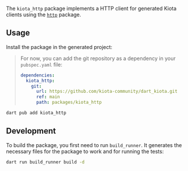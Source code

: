 The `kiota_http` package implements a HTTP client for generated Kiota clients using the
[`http`](https://pub.dev/packages/http) package.

## Usage

Install the package in the generated project:

> For now, you can add the git repository as a dependency in your `pubspec.yaml` file:
>
> ```yaml
> dependencies:
>   kiota_http:
>     git:
>       url: https://github.com/kiota-community/dart_kiota.git
>       ref: main
>       path: packages/kiota_http
> ```

```bash
dart pub add kiota_http
```

## Development

To build the package, you first need to run `build_runner`.
It generates the necessary files for the package to work and for running the tests:

```bash
dart run build_runner build -d
```
